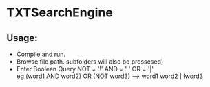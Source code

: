 TXTSearchEngine
===============

Usage:
------

- Compile and run.
- Browse file path. 
	subfolders will also be prossesed)
- Enter Boolean Query 
	NOT = '!'
	AND = ' '
	OR  = '|'	
	eg (word1 AND word2) OR (NOT word3) --> word1 word2 | !word3
